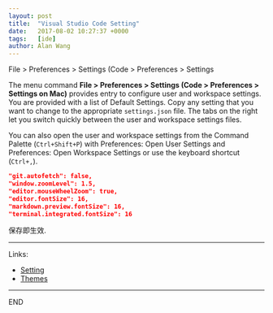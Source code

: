 ```yaml
---
layout: post
title:  "Visual Studio Code Setting"
date:   2017-08-02 10:27:37 +0000
tags:   [ide]
author: Alan Wang
---
```

File > Preferences > Settings (Code > Preferences > Settings

The menu command **File > Preferences > Settings (Code > Preferences > Settings on Mac)** provides entry to configure user and workspace settings. You are provided with a list of Default Settings. Copy any setting that you want to change to the appropriate `settings.json` file. The tabs on the right let you switch quickly between the user and workspace settings files.

You can also open the user and workspace settings from the Command Palette (`Ctrl+Shift+P`) with Preferences: Open User Settings and Preferences: Open Workspace Settings or use the keyboard shortcut (`Ctrl+,`).

```json
"git.autofetch": false,
"window.zoomLevel": 1.5,
"editor.mouseWheelZoom": true,
"editor.fontSize": 16,
"markdown.preview.fontSize": 16,
"terminal.integrated.fontSize": 16
```
保存即生效.

--- 
Links:
- [Setting](https://code.visualstudio.com/docs/getstarted/settings)
- [Themes](https://code.visualstudio.com/docs/getstarted/themes)

---
END

